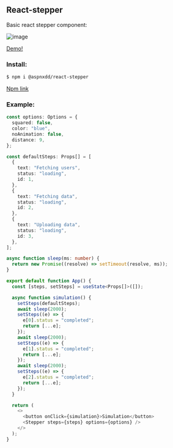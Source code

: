 ## React-stepper

Basic react stepper component:

![image](https://user-images.githubusercontent.com/43625217/185811038-4e479d4e-5836-4ea9-93d7-aab02526ea79.png)

[Demo!](https://react-stepper.vercel.app/)

### Install:

```sh
$ npm i @aspnxdd/react-stepper
```
[Npm link](https://www.npmjs.com/package/@aspnxdd/react-stepper)

### Example:

```ts
const options: Options = {
  squared: false,
  color: "blue",
  noAnimation: false,
  distance: 9,
};

const defaultSteps: Props[] = [
  {
    text: "Fetching users",
    status: "loading",
    id: 1,
  },
  {
    text: "Fetching data",
    status: "loading",
    id: 2,
  },
  {
    text: "Uploading data",
    status: "loading",
    id: 3,
  },
];

async function sleep(ms: number) {
  return new Promise((resolve) => setTimeout(resolve, ms));
}

export default function App() {
  const [steps, setSteps] = useState<Props[]>([]);

  async function simulation() {
    setSteps(defaultSteps);
    await sleep(2000);
    setSteps((e) => {
      e[0].status = "completed";
      return [...e];
    });
    await sleep(2000);
    setSteps((e) => {
      e[1].status = "completed";
      return [...e];
    });
    await sleep(2000);
    setSteps((e) => {
      e[2].status = "completed";
      return [...e];
    });
  }

  return (
    <>
      <button onClick={simulation}>Simulation</button>
      <Stepper steps={steps} options={options} />
    </>
  );
}
```